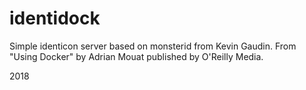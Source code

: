 identidock
==========
Simple identicon server based on monsterid from Kevin Gaudin.
From "Using Docker" by Adrian Mouat published by O'Reilly Media.

2018

